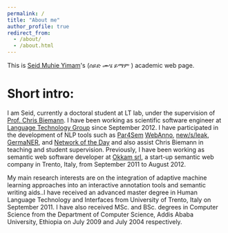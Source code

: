 ```yaml
---
permalink: /
title: "About me"
author_profile: true
redirect_from: 
  - /about/
  - /about.html
---
```



This is [Seid Muhie Yimam](https://www.inf.uni-hamburg.de/en/inst/ab/lt/people/seid-muhie-yimam.html)'s (ሰይድ <a onclick="play1()" class="button"><audio id="audio1" src="files/seid.m4a"></audio><span class="glyphicon glyphicon-volume-up"></span></a> ሙሄ <a onclick="play2()" class="button"><audio id="audio2" src="files/muhie.m4a"></audio><span class="glyphicon glyphicon-volume-up"></span></a> ይማም <a onclick="play3()" class="button"><audio id="audio3" src="files/yimam.m4a"></audio><span class="glyphicon glyphicon-volume-up"></span></a>) academic web page.

Short intro:
=====

I am Seid, currently a doctoral student at LT lab, under the supervision of [Prof. Chris Biemann](https://www.inf.uni-hamburg.de/en/inst/ab/lt/people/chris-biemann.html). I have been working as scientific software engineer at [Language Technology Group](https://www.inf.uni-hamburg.de/en/inst/ab/lt/home.html) since September 2012. I have participated in the development of NLP tools such as [Par4Sem](https://uhh-lt.github.io/par4sem/) [WebAnno](https://webanno.github.io/), [new/s/leak](http://newsleak.io/), [GermaNER](https://github.com/tudarmstadt-lt/GermaNER), and [Network of the Day](http://ltbev.informatik.uni-hamburg.de/nodstud/) and also assist Chris Biemann in teaching and student supervision. Previously, I have been working as semantic web software developer at [Okkam srl](http://www.okkam.it/index.php/en/), a start-up semantic web company in Trento, Italy, from September 2011 to August 2012.


My main research interests are on the integration of adaptive machine learning approaches into an interactive annotation tools and semantic writing aids..I have received an advanced master degree in Human Language Technology and Interfaces from University of Trento, Italy on September 2011. I have also received MSc. and BSc. degrees in Computer Science from the Department of Computer Science, Addis Ababa University, Ethiopia on July 2009 and July 2004 respectively.
